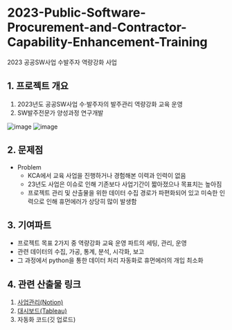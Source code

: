 # 2023-Public-Software-Procurement-and-Contractor-Capability-Enhancement-Training
2023 공공SW사업 수발주자 역량강화 사업

## 1. 프로젝트 개요
1. 2023년도 공공SW사업 수·발주자의 발주관리 역량강화 교육 운영
2. SW발주전문가 양성과정 연구개발

![image](https://github.com/helperjby/Project-2023-Public-Software-Procurement-and-Contractor-Capability-Enhancement-Training/assets/69462995/53f61bab-c0e7-49df-b15f-d168b90262b9)
![image](https://github.com/helperjby/Project-2023-Public-Software-Procurement-and-Contractor-Capability-Enhancement-Training/assets/69462995/e1124a0d-7559-4487-a46b-ecdef573ecd5)

## 2. 문제점
* Problem
  * KCA에서 교육 사업을 진행하거나 경험해본 이력과 인력이 없음
  * 23년도 사업은 이슈로 인해 기존보다 사업기간이 짧아졌으나 목표치는 높아짐
  * 프로젝트 관리 및 산출물을 위한 데이터 수집 경로가 파편화되어 있고 미숙한 인력으로 인해 휴먼에러가 상당히 많이 발생함

## 3. 기여파트
* 프로젝트 목표 2가지 중 역량강화 교육 운영 파트의 세팅, 관리, 운영
* 관련 데이터의 수집, 가공, 통계, 분석, 시각화, 보고
* 그 과정에서 python을 통한 데이터 처리 자동화로 휴먼에러의 개입 최소화

## 4. 관련 산출물 링크
1. [사업관리(Notion)](https://helperjby.notion.site/2023-SW-a8aabb24b47141dca09a347022d0e7fd?pvs=4)
2. [대시보드(Tableau)](https://public.tableau.com/app/profile/.73985057/viz/_16947661450300/1_1)
3. 자동화 코드(깃 업로드)

